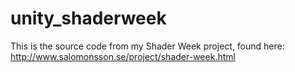 # unity_shaderweek

This is the source code from my Shader Week project, found here: 
http://www.salomonsson.se/project/shader-week.html
